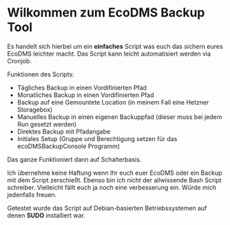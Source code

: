 # Wilkommen zum EcoDMS Backup Tool

Es handelt sich hierbei um ein **einfaches** Script was euch das sichern eures EcoDMS leichter macht.
Das Script kann leicht automatisiert werden via Cronjob.

Funktionen des Scripts:
* Tägliches Backup in einen Vordifinierten Pfad
* Monatliches Backup in einen Vordifinierten Pfad
* Backup auf eine Gemountete Location (in meinem Fall eine Hetzner Storagebox)
* Manuelles Backup in einen eigenen Backuppfad (dieser muss bei jedem Run gesetzt werden)
* Direktes Backup mit Pfadangabe
* Initiales Setup (Gruppe und Berechtigung setzen für das ecoDMSBackupConsole Programm)

Das ganze Funktioniert dann auf Schalterbasis.

Ich übernehme keine Haftung wenn Ihr euch euer EcoDMS oder ein Backup mit dem Script zerschießt. Ebenso bin ich nicht der allwissende Bash Script schreiber. Vielleicht fällt euch ja noch eine verbesserung ein. Würde mich jedenfalls freuen.

Getestet wurde das Script auf Debian-basierten Betriebssystemen auf denen **SUDO** installiert war.
